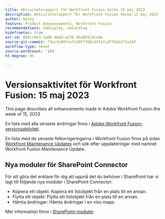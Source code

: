 ```yaml
---
title: Aktivitetsrapport för Workfront Fusion Vecka 15 maj 2023
description: Aktivitetsrapport för Workfront Fusion Vecka 15 maj 2023
author: Becky
feature: Product Announcements, Workfront Fusion
recommendations: noDisplay, noCatalog
hidefromtoc: true
exl-id: 86bccde3-3a06-4bed-a236-6ba993c9cede
source-git-commit: 77ec3c007ce7c49ff760145fafcd7f62b273a18f
workflow-type: tm+mt
source-wordcount: '143'
ht-degree: 0%

---
```


# Versionsaktivitet för Workfront Fusion: 15 maj 2023

This page describes all enhancements made in Adobe Workfront Fusion the week of 15, 2023

En lista med alla senaste ändringar finns i [Adobe Workfront Fusion-versionsaktivitet](/help/workfront-fusion/fusion-product-releases/fusion-release-activity.md).

En lista med de senaste felkorrigeringarna i Workfront Fusion finns på sidan [Workfront Maintenance Updates](https://experienceleague.adobe.com/docs/workfront-known-issues/releases/current-updates.html?lang=sv-SE) och sök efter uppdateringar med namnet Workfront Fusion Maintenance Update.

## Nya moduler för SharePoint Connector

För att göra det enklare för dig att uppnå det du behöver i SharePoint har vi lagt till följande nya moduler i SharePoint Connector:

* Kopiera ett objekt: Kopiera ett listobjekt från en plats till en annan.
* Flytta ett objekt: Flytta ett listobjekt från en plats till en annan.
* Hämta ändringar: Hämta ändringar i en viss mapp.

Mer information finns i [SharePoint-moduler](/help/workfront-fusion/references/apps-and-modules/third-party-connectors/sharepoint-modules.md).
